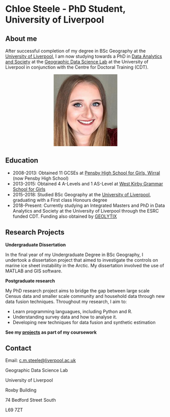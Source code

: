 # Chloe Steele - PhD Student, University of Liverpool

## About me

After successful completion of my degree in BSc Geography at the [University of Liverpool](https://www.liverpool.ac.uk/), I am now studying towards a PhD in [Data Analytics and Society](https://datacdt.org/) at the [Geographic Data Science Lab](https://www.liverpool.ac.uk/geographic-data-science/) at the University of Liverpool in conjunction with the Centre for Doctoral Training (CDT).

<p align="center">
  <img width="200" height="225" src="201097149.jpg">
</p>

## Education

* 2008-2013: Obtained 11 GCSEs at [Pensby High School for Girls, Wirral](http://www.pensbyhighschool.org) (now Pensby High School)
* 2013-2015: Obtained 4 A-Levels and 1 AS-Level at [West Kirby Grammar School for Girls](http://www.westkirby-grammar.wirral.sch.uk)
* 2015-2018: Studied BSc Geography at the [University of Liverpool](https://www.liverpool.ac.uk), graduating with a First class Honours degree
* 2018-Present: Currently studying an Integrated Masters and PhD in Data Analytics and Society at the University of Liverpool through the ESRC funded CDT. Funding also obtained by [GEOLYTIX](https://geolytix.co.uk)

## Research Projects

**Undergraduate Dissertation**

In the final year of my Undergraduate Degree in BSc Geography, I undertook a dissertation project that aimed to investigate the controls on marine ice sheet instability in the Arctic. My dissertation involved the use of MATLAB and GIS software.

**Postgraduate research**

My PhD research project aims to bridge the gap between large scale Census data and smaller scale community and household data through new data fusion techniques. Throughout my research, I aim to:
* Learn programming languagues, including Python and R.
* Understanding survey data and how to analyse it.
* Developing new techniques for data fusion and synthetic estimation

**See my [projects]() as part of my coursework**

## Contact

Email: c.m.steele@liverpool.ac.uk

Geographic Data Science Lab

University of Liverpool

Roxby Building

74 Bedford Street South

L69 7ZT
